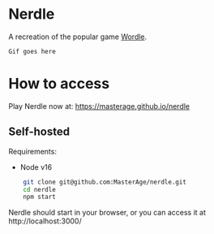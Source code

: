 # Nerdle
A recreation of the popular game [Wordle](https://www.nytimes.com/games/wordle/index.html).

`Gif goes here`

# How to access
Play Nerdle now at: https://masterage.github.io/nerdle

## Self-hosted
Requirements:
* Node v16
```bash
    git clone git@github.com:MasterAge/nerdle.git
    cd nerdle
    npm start
```

Nerdle should start in your browser, or you can access it at http://localhost:3000/
